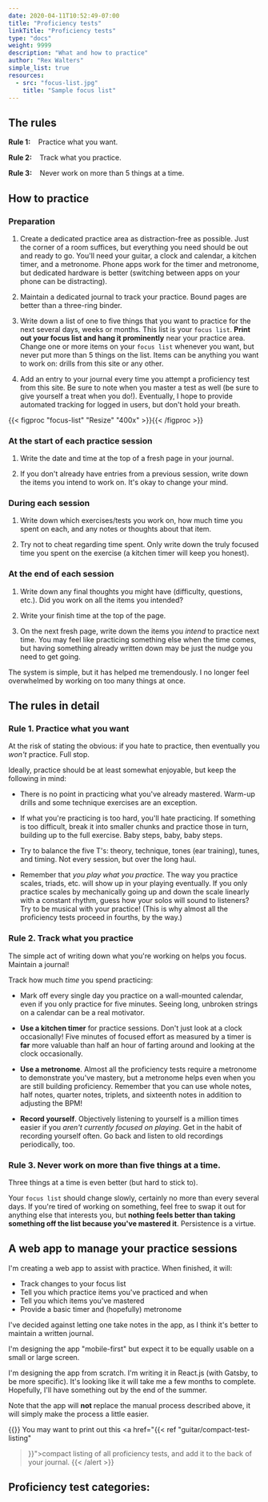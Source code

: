 ```yaml
---
date: 2020-04-11T10:52:49-07:00
title: "Proficiency tests"
linkTitle: "Proficiency tests"
type: "docs"
weight: 9999
description: "What and how to practice"
author: "Rex Walters"
simple_list: true
resources:
  - src: "focus-list.jpg"
    title: "Sample focus list"
---
```


## The rules

**Rule 1:** &nbsp;&nbsp;&nbsp;Practice what you want.

**Rule 2:** &nbsp;&nbsp;&nbsp;Track what you practice.

**Rule 3:** &nbsp;&nbsp;&nbsp;Never work on more than 5 things at a time.

## How to practice

### Preparation

1. Create a dedicated practice area as distraction-free as possible. Just the
   corner of a room suffices, but everything you need should be out and ready to
   go. You'll need your guitar, a clock and calendar, a kitchen timer, and a
   metronome. Phone apps work for the timer and metronome, but dedicated
   hardware is better (switching between apps on your phone can be distracting).

2. Maintain a dedicated journal to track your practice. Bound pages are better
   than a three-ring binder.

3. Write down a list of one to five things that you want to practice for the
   next several days, weeks or months. This list is your `focus list`. **Print
   out your focus list and hang it prominently** near your practice area. Change
   one or more items on your `focus list` whenever you want, but never put more
   than 5 things on the list. Items can be anything you want to work on: drills
   from this site or any other.

4. Add an entry to your journal every time you attempt a proficiency test from
   this site. Be sure to note when you master a test as well (be sure to give
   yourself a treat when you do!). Eventually, I hope to provide automated
   tracking for logged in users, but don't hold your breath.

{{< figproc "focus-list" "Resize" "400x" >}}{{< /figproc >}}

### At the start of each practice session

1. Write the date and time at the top of a fresh page in your journal.

2. If you don't already have entries from a previous session, write down the
   items you intend to work on. It's okay to change your mind.

### During each session

1. Write down which exercises/tests you work on, how much time you spent on
   each, and any notes or thoughts about that item.

2. Try not to cheat regarding time spent. Only write down the truly focused time
   you spent on the exercise (a kitchen timer will keep you honest).

### At the end of each session

1. Write down any final thoughts you might have (difficulty, questions, etc.).
   Did you work on all the items you intended?

2. Write your finish time at the top of the page.

3. On the next fresh page, write down the items you _intend_ to practice next
   time. You may feel like practicing something else when the time comes, but
   having something already written down may be just the nudge you need to get
   going.

The system is simple, but it has helped me tremendously. I no longer feel
overwhelmed by working on too many things at once.

## The rules in detail

### Rule 1. Practice what you want

At the risk of stating the obvious: if you hate to practice, then eventually you
_won't_ practice. Full stop.

Ideally, practice should be at least somewhat enjoyable, but keep the following in mind:

- There is no point in practicing what you've already mastered. Warm-up drills
  and some technique exercises are an exception.

- If what you're practicing is too hard, you'll hate practicing. If something is
  too difficult, break it into smaller chunks and practice those in turn,
  building up to the full exercise. Baby steps, baby, baby steps.

- Try to balance the five T's: theory, technique, tones (ear training), tunes,
  and timing. Not every session, but over the long haul.

- Remember that _you play what you practice._ The way you practice scales,
  triads, etc. will show up in your playing eventually. If you only practice
  scales by mechanically going up and down the scale linearly with a constant
  rhythm, guess how your solos will sound to listeners? Try to be musical with
  your practice! (This is why almost all the proficiency tests proceed in
  fourths, by the way.)

### Rule 2. Track what you practice

The simple act of writing down what you're working on helps you focus.
Maintain a journal!

Track how much _time_ you spend practicing:

- Mark off every single day you practice on a wall-mounted calendar, even if you
  only practice for five minutes. Seeing long, unbroken strings on a calendar
  can be a real motivator.

- **Use a kitchen timer** for practice sessions. Don't just look at a
  clock occasionally! Five minutes of focused effort as measured by a timer is
  **far** more valuable than half an hour of farting around and looking at the
  clock occasionally.

- **Use a metronome**. Almost all the proficiency tests require a metronome to
  demonstrate you've mastery, but a metronome helps even when you
  are still building proficiency. Remember that you can use whole
  notes, half notes, quarter notes, triplets, and sixteenth notes in addition to
  adjusting the BPM!

- **Record yourself**. Objectively listening to yourself is a million times
  easier if you _aren't currently focused on playing_. Get in the habit of
  recording yourself often. Go back and listen to old recordings periodically,
  too.

### Rule 3. Never work on more than five things at a time.

Three things at a time is even better (but hard to stick to).

Your `focus list` should change slowly, certainly no more than every several
days. If you're tired of working on something, feel free to swap it out for
anything else that interests you, but **nothing feels better than taking
something off the list because you've mastered it**. Persistence is a virtue.

## A web app to manage your practice sessions

I'm creating a web app to assist with practice. When finished, it will:

- Track changes to your focus list
- Tell you which practice items you've practiced and when
- Tell you which items you've mastered
- Provide a basic timer and (hopefully) metronome

I've decided against letting one take notes in the app, as I think it's better
to maintain a written journal.

I'm designing the app "mobile-first" but expect it to be equally usable on a
small or large screen.

I'm designing the app from scratch. I'm writing it in React.js (with Gatsby, to
be more specific). It's looking like it will take me a few months to complete.
Hopefully, I'll have something out by the end of the summer.

Note that the app will **not** replace the manual process described above, it
will simply make the process a little easier.

{{<alert color="warning" title="Printable listing" >}}
You may want to print out this <a href="{{< ref "guitar/compact-test-listing"
>}}">compact listing</a> of all proficiency tests, and add it to the back of
your journal.
{{< /alert >}}

## Proficiency test categories:
